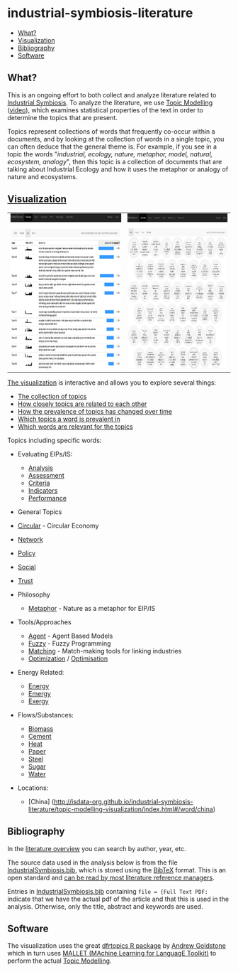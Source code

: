 # industrial-symbiosis-literature

- [What?](#what)
- [Visualization](#visualization)
- [Bibliography](#bibliography)
- [Software](#software)

## What?

This is an ongoing effort to both collect and analyze literature related to [Industrial Symbiosis](https://en.wikipedia.org/wiki/Industrial_symbiosis).  To analyze the literature, we use [Topic Modelling](https://en.wikipedia.org/wiki/Topic_model) ([video](https://www.youtube.com/watch?v=5mkJcxTK1sQ)), which examines statistical properties of the text in order to determine the topics that are present.  

Topics represent collections of words that frequently co-occur within a documents, and by looking at the collection of words in a single topic, you can often deduce that the general theme is.  For example, if you see in a topic the words "*industrial, ecology, nature, metaphor, model, natural, ecosystem, analogy*", then this topic is a collection of documents that are talking about Industrial Ecology and how it uses the metaphor or analogy of nature and ecosystems.

## [Visualization](http://isdata-org.github.io/industrial-symbiosis-literature/topic-modelling-visualization/index.html)

<table><tr><td>
<a href="http://isdata-org.github.io/industrial-symbiosis-literature/topic-modelling-visualization/index.html#/model/list" target="_blank"><img src="https://github.com/isdata-org/industrial-symbiosis-literature/raw/master/images/TopicModelling.png" height="350"></a>
</td><td>
<a href="http://isdata-org.github.io/industrial-symbiosis-literature/topic-modelling-visualization/index.html#/model/grid" target="_blank"><img src="https://github.com/isdata-org/industrial-symbiosis-literature/raw/master/images/TopicModelling2.png" height="350"></a>
</td></tr></table>

[The visualization](http://isdata-org.github.io/industrial-symbiosis-literature/topic-modelling-visualization/index.html) is interactive and allows you to explore several things:

* [The collection of topics](http://isdata-org.github.io/industrial-symbiosis-literature/topic-modelling-visualization/index.html#/model/grid)
* [How closely topics are related to each other](http://isdata-org.github.io/industrial-symbiosis-literature/topic-modelling-visualization/index.html#/model/scaled)
* [How the prevalence of topics has changed over time](http://isdata-org.github.io/industrial-symbiosis-literature/topic-modelling-visualization/index.html#/model/list)
* [Which topics a word is prevalent in](http://isdata-org.github.io/industrial-symbiosis-literature/topic-modelling-visualization/index.html#/word/eip)
* [Which words are relevant for the topics](http://isdata-org.github.io/industrial-symbiosis-literature/topic-modelling-visualization/index.html#/words)

Topics including specific words:

* Evaluating EIPs/IS:
  * [Analysis](http://isdata-org.github.io/industrial-symbiosis-literature/topic-modelling-visualization/index.html#/word/analysis)
  * [Assessment](
http://isdata-org.github.io/industrial-symbiosis-literature/topic-modelling-visualization/index.html#/word/assessment)
  * [Criteria](http://isdata-org.github.io/industrial-symbiosis-literature/topic-modelling-visualization/index.html#/word/criteria)
  * [Indicators](http://isdata-org.github.io/industrial-symbiosis-literature/topic-modelling-visualization/index.html#/word/indicators)
  * [Performance](http://isdata-org.github.io/industrial-symbiosis-literature/topic-modelling-visualization/index.html#/word/performance)

* General Topics
 * [Circular](http://isdata-org.github.io/industrial-symbiosis-literature/topic-modelling-visualization/index.html#/word/circular) - Circular Economy
 * [Network](http://isdata-org.github.io/industrial-symbiosis-literature/topic-modelling-visualization/index.html#/word/network)
 * [Policy](http://isdata-org.github.io/industrial-symbiosis-literature/topic-modelling-visualization/index.html#/word/policy) 
 * [Social](http://isdata-org.github.io/industrial-symbiosis-literature/topic-modelling-visualization/index.html#/word/social)
 * [Trust](http://isdata-org.github.io/industrial-symbiosis-literature/topic-modelling-visualization/index.html#/word/trust)

* Philosophy
  * [Metaphor](http://isdata-org.github.io/industrial-symbiosis-literature/topic-modelling-visualization/index.html#/word/metaphor) - Nature as a metaphor for EIP/IS

* Tools/Approaches
  * [Agent](http://isdata-org.github.io/industrial-symbiosis-literature/topic-modelling-visualization/index.html#/word/agent) - Agent Based Models
  * [Fuzzy](http://isdata-org.github.io/industrial-symbiosis-literature/topic-modelling-visualization/index.html#/word/fuzzy) - Fuzzy Programming
  * [Matching](http://isdata-org.github.io/industrial-symbiosis-literature/topic-modelling-visualization/index.html#/word/matching) - Match-making tools for linking industries
  * [Optimization](http://isdata-org.github.io/industrial-symbiosis-literature/topic-modelling-visualization/index.html#/word/optimization) / [Optimisation](http://isdata-org.github.io/industrial-symbiosis-literature/topic-modelling-visualization/index.html#/word/optimisation)

* Energy Related:
  * [Energy](http://isdata-org.github.io/industrial-symbiosis-literature/topic-modelling-visualization/index.html#/word/energy)
  * [Emergy](http://isdata-org.github.io/industrial-symbiosis-literature/topic-modelling-visualization/index.html#/word/emergy)
  * [Exergy](http://isdata-org.github.io/industrial-symbiosis-literature/topic-modelling-visualization/index.html#/word/emergy)

* Flows/Substances:
  * [Biomass](http://isdata-org.github.io/industrial-symbiosis-literature/topic-modelling-visualization/index.html#/word/biomass)
  * [Cement](http://isdata-org.github.io/industrial-symbiosis-literature/topic-modelling-visualization/index.html#/word/cement)
  * [Heat](http://isdata-org.github.io/industrial-symbiosis-literature/topic-modelling-visualization/index.html#/word/heat)
  * [Paper](http://isdata-org.github.io/industrial-symbiosis-literature/topic-modelling-visualization/index.html#/word/paper)
  * [Steel](http://isdata-org.github.io/industrial-symbiosis-literature/topic-modelling-visualization/index.html#/word/steel)
  * [Sugar](http://isdata-org.github.io/industrial-symbiosis-literature/topic-modelling-visualization/index.html#/word/sugar)
  * [Water](http://isdata-org.github.io/industrial-symbiosis-literature/topic-modelling-visualization/index.html#/word/water)

* Locations:
  * [China] (http://isdata-org.github.io/industrial-symbiosis-literature/topic-modelling-visualization/index.html#/word/china)

## Bibliography

In the [literature overview](http://isdata-org.github.io/industrial-symbiosis-literature/topic-modelling-visualization/index.html#/bib) you can search by author, year, etc.

The source data used in the analysis below is from the file [IndustrialSymbiosis.bib](IndustrialSymbiosis.bib), which is stored using the [BibTeX](https://en.wikipedia.org/wiki/BibTeX) format.  This is an open standard and [can be read by most literature reference managers](https://en.wikipedia.org/wiki/Comparison_of_reference_management_software#Import_file_formats).

Entries in [IndustrialSymbiosis.bib](IndustrialSymbiosis.bib) containing `file = {Full Text PDF:` indicate that we have the actual pdf of the article and that this is used in the analysis.  Otherwise, only the title, abstract and keywords are used.

## Software

The visualization uses the great [dfrtopics R package](https://github.com/agoldst/dfrtopics) by [Andrew Goldstone](https://andrewgoldstone.com/) which in turn uses [MALLET (MAchine Learning for LanguagE Toolkit)](http://mallet.cs.umass.edu/) to perform the actual [Topic Modelling](https://en.wikipedia.org/wiki/Topic_model).
